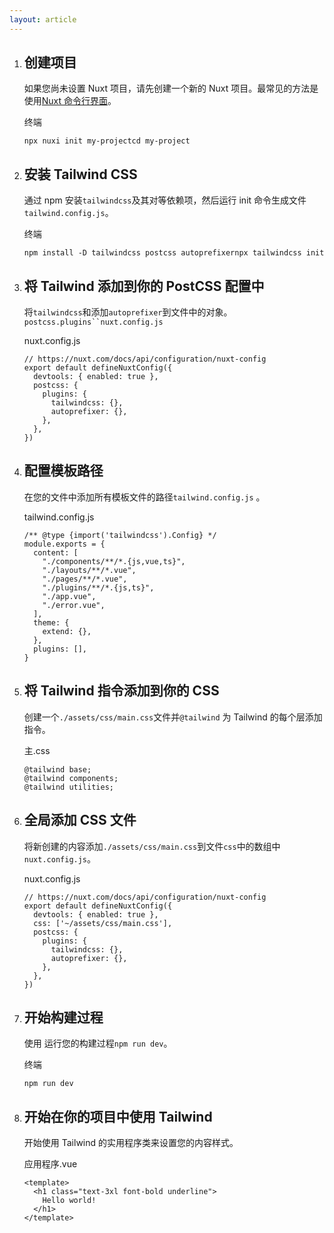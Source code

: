 ```yaml
---
layout: article
---
```




1. ## 创建项目

   如果您尚未设置 Nuxt 项目，请先创建一个新的 Nuxt 项目。最常见的方法是使用[Nuxt 命令行界面](https://nuxt.com/docs/getting-started/installation)。

   终端

   ```
   npx nuxi init my-projectcd my-project
   ```

2. ## 安装 Tailwind CSS

   通过 npm 安装`tailwindcss`及其对等依赖项，然后运行 init 命令生成文件`tailwind.config.js`。

   终端

   ```
   npm install -D tailwindcss postcss autoprefixernpx tailwindcss init
   ```

3. ## 将 Tailwind 添加到你的 PostCSS 配置中

   将`tailwindcss`和添加`autoprefixer`到文件中的对象。 ` postcss.plugins``nuxt.config.js `

   nuxt.config.js

   ```
   // https://nuxt.com/docs/api/configuration/nuxt-config
   export default defineNuxtConfig({
     devtools: { enabled: true },
     postcss: {
       plugins: {
         tailwindcss: {},
         autoprefixer: {},
       },
     },
   })
   ```

4. ## 配置模板路径

   在您的文件中添加所有模板文件的路径`tailwind.config.js` 。

   tailwind.config.js

   ```
   /** @type {import('tailwindcss').Config} */
   module.exports = {
     content: [
       "./components/**/*.{js,vue,ts}",
       "./layouts/**/*.vue",
       "./pages/**/*.vue",
       "./plugins/**/*.{js,ts}",
       "./app.vue",
       "./error.vue",
     ],
     theme: {
       extend: {},
     },
     plugins: [],
   }
   ```

5. ## 将 Tailwind 指令添加到你的 CSS

   创建一个`./assets/css/main.css`文件并`@tailwind` 为 Tailwind 的每个层添加指令。

   主.css

   ```
   @tailwind base;
   @tailwind components;
   @tailwind utilities;
   ```

6. ## 全局添加 CSS 文件

   将新创建的内容添加`./assets/css/main.css`到文件`css`中的数组中`nuxt.config.js`。

   nuxt.config.js

   ```
   // https://nuxt.com/docs/api/configuration/nuxt-config
   export default defineNuxtConfig({
     devtools: { enabled: true },
     css: ['~/assets/css/main.css'],
     postcss: {
       plugins: {
         tailwindcss: {},
         autoprefixer: {},
       },
     },
   })
   ```

7. ## 开始构建过程

   使用 运行您的构建过程`npm run dev`。

   终端

   ```
   npm run dev
   ```

8. ## 开始在你的项目中使用 Tailwind

   开始使用 Tailwind 的实用程序类来设置您的内容样式。

   应用程序.vue

   ```
   <template>
     <h1 class="text-3xl font-bold underline">
       Hello world!
     </h1>
   </template>
   ```
